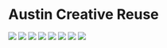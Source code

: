 
# Austin Creative Reuse

![](CreativeReuse01)
![](CreativeReuse02)
![](CreativeReuse03)
![](CreativeReuse04)
![](CreativeReuse05)
![](CreativeReuse06)
![](CreativeReuse07)
![](CreativeReuse08)
